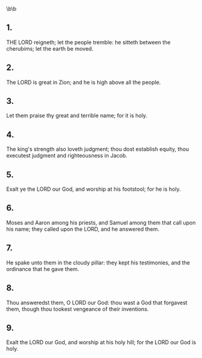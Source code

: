 \b\b
## 1.
THE LORD reigneth; let the people tremble: he sitteth between the cherubims; let the earth be moved.
## 2.
The LORD is great in Zion; and he is high above all the people.
## 3.
Let them praise thy great and terrible name; for it is holy.
## 4.
The king's strength also loveth judgment; thou dost establish equity, thou executest judgment and righteousness in Jacob.
## 5.
Exalt ye the LORD our God, and worship at his footstool; for he is holy.
## 6.
Moses and Aaron among his priests, and Samuel among them that call upon his name; they called upon the LORD, and he answered them.
## 7.
He spake unto them in the cloudy pillar: they kept his testimonies, and the ordinance that he gave them.
## 8.
Thou answeredst them, O LORD our God: thou wast a God that forgavest them, though thou tookest vengeance of their inventions.
## 9.
Exalt the LORD our God, and worship at his holy hill; for the LORD our God is holy.
